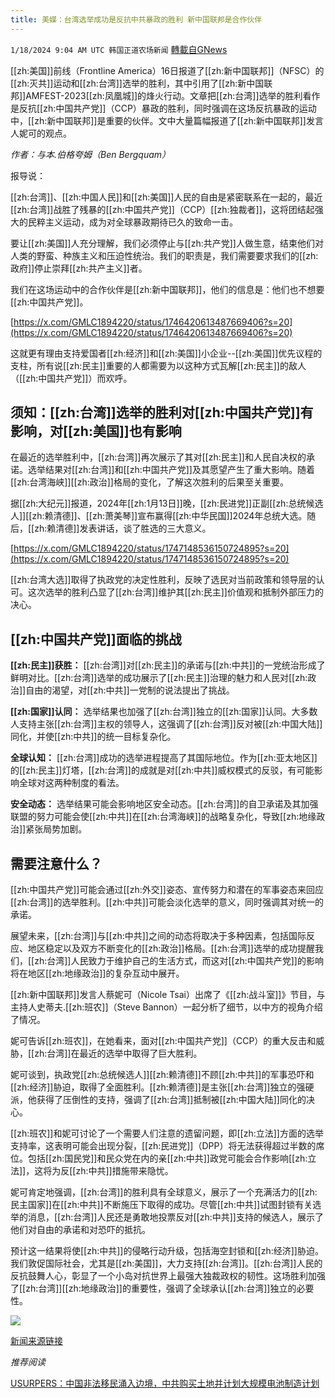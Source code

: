 ```yaml
---
title: 美媒：台湾选举成功是反抗中共暴政的胜利 新中国联邦是合作伙伴
---
```

`1/18/2024 9:04 AM UTC 韩国正道农场新闻` [轉載自GNews](https://gnews.org/articles/2231267)

[[zh:美国]]前线（Frontline America）16日报道了[[zh:新中国联邦]]（NFSC）的[[zh:灭共]]运动和[[zh:台湾]]选举的胜利，其中引用了[[zh:新中国联邦]]AMFEST-2023[[zh:凤凰城]]的烽火行动。文章把[[zh:台湾]]选举的胜利看作是反抗[[zh:中国共产党]]（CCP）暴政的胜利，同时强调在这场反抗暴政的运动中，[[zh:新中国联邦]]是重要的伙伴。文中大量篇幅报道了[[zh:新中国联邦]]发言人妮可的观点。

*作者：与本.伯格夸姆（Ben Bergquam）*

报导说：

[[zh:台湾]]、[[zh:中国人民]]和[[zh:美国]]人民的自由是紧密联系在一起的，最近[[zh:台湾]]战胜了残暴的[[zh:中国共产党]]（CCP）[[zh:独裁者]]，这将团结起强大的民粹主义运动，成为对全球暴政期待已久的致命一击。

要让[[zh:美国]]人充分理解，我们必须停止与[[zh:共产党]]人做生意，结束他们对人类的野蛮、种族主义和压迫性统治。我们的职责是，我们需要要求我们的[[zh:政府]]停止崇拜[[zh:共产主义]]者。

我们在这场运动中的合作伙伴是[[zh:新中国联邦]]，他们的信息是：他们也不想要[[zh:中国共产党]]。

[https://x.com/GMLC1894220/status/1746420613487669406?s=20](https://x.com/GMLC1894220/status/1746420613487669406?s=20)

这就更有理由支持爱国者[[zh:经济]]和[[zh:美国]]小企业\--[[zh:美国]]优先议程的支柱，所有说[[zh:民主]]重要的人都需要为以这种方式瓦解[[zh:民主]]的敌人（[[zh:中国共产党]]）而欢呼。

## 须知：[[zh:台湾]]选举的胜利对[[zh:中国共产党]]有影响，对[[zh:美国]]也有影响

在最近的选举胜利中，[[zh:台湾]]再次展示了其对[[zh:民主]]和人民自决权的承诺。选举结果对[[zh:台湾]]和[[zh:中国共产党]]及其愿望产生了重大影响。随着[[zh:台湾海峡]][[zh:政治]]格局的变化，了解这次胜利的后果至关重要。

据[[zh:大纪元]]报道，2024年[[zh:1月13日]]晚，[[zh:民进党]]正副[[zh:总统候选人]][[zh:赖清德]]、[[zh:萧美琴]]宣布赢得[[zh:中华民国]]2024年总统大选。随后，[[zh:赖清德]]发表讲话，谈了胜选的三大意义。

[https://x.com/GMLC1894220/status/1747148536150724895?s=20](https://x.com/GMLC1894220/status/1747148536150724895?s=20)

[[zh:台湾大选]]取得了执政党的决定性胜利，反映了选民对当前政策和领导层的认可。这次选举的胜利凸显了[[zh:台湾]]维护其[[zh:民主]]价值观和抵制外部压力的决心。

## [[zh:中国共产党]]面临的挑战

**[[zh:民主]]获胜：** [[zh:台湾]]对[[zh:民主]]的承诺与[[zh:中共]]的一党统治形成了鲜明对比。[[zh:台湾]]选举的成功展示了[[zh:民主]]治理的魅力和人民对[[zh:政治]]自由的渴望，对[[zh:中共]]一党制的说法提出了挑战。

**[[zh:国家]]认同：** 选举结果也加强了[[zh:台湾]]独立的[[zh:国家]]认同。大多数人支持主张[[zh:台湾]]主权的领导人，这强调了[[zh:台湾]]反对被[[zh:中国大陆]]同化，并使[[zh:中共]]的统一目标复杂化。

**全球认知：** [[zh:台湾]]成功的选举进程提高了其国际地位。作为[[zh:亚太地区]]的[[zh:民主]]灯塔，[[zh:台湾]]的成就是对[[zh:中共]]威权模式的反驳，有可能影响全球对这两种制度的看法。

**安全动态：** 选举结果可能会影响地区安全动态。[[zh:台湾]]的自卫承诺及其加强联盟的努力可能会使[[zh:中共]]在[[zh:台湾海峡]]的战略复杂化，导致[[zh:地缘政治]]紧张局势加剧。

## 需要注意什么？

[[zh:中国共产党]]可能会通过[[zh:外交]]姿态、宣传努力和潜在的军事姿态来回应[[zh:台湾]]的选举胜利。[[zh:中共]]可能会淡化选举的意义，同时强调其对统一的承诺。

展望未来，[[zh:台湾]]与[[zh:中共]]之间的动态将取决于多种因素，包括国际反应、地区稳定以及双方不断变化的[[zh:政治]]格局。[[zh:台湾]]选举的成功提醒我们，[[zh:台湾]]人民致力于维护自己的生活方式，而这对[[zh:中国共产党]]的影响将在地区[[zh:地缘政治]]的复杂互动中展开。

[[zh:新中国联邦]]发言人蔡妮可（Nicole Tsai）出席了《[[zh:战斗室]]》节目，与主持人史蒂夫.[[zh:班农]]（Steve Bannon）一起分析了细节，以中方的视角介绍了情况。

妮可告诉[[zh:班农]]，在她看来，面对[[zh:中国共产党]]（CCP）的重大反击和威胁，[[zh:台湾]]在最近的选举中取得了巨大胜利。

妮可谈到，执政党[[zh:总统候选人]][[zh:赖清德]]不顾[[zh:中共]]的军事恐吓和[[zh:经济]]胁迫，取得了全面胜利。[[zh:赖清德]]是主张[[zh:台湾]]独立的强硬派，他获得了压倒性的支持，强调了[[zh:台湾]]抵制被[[zh:中国大陆]]同化的决心。

[[zh:班农]]和妮可讨论了一个需要人们注意的遗留问题，即[[zh:立法]]方面的选举支持率，这表明可能会出现分裂，[[zh:民进党]]（DPP）将无法获得超过半数的席位。包括[[zh:国民党]]和民众党在内的亲[[zh:中共]]政党可能会合作影响[[zh:立法]]，这将为反[[zh:中共]]措施带来隐忧。

妮可肯定地强调，[[zh:台湾]]的胜利具有全球意义，展示了一个充满活力的[[zh:民主国家]]在[[zh:中共]]不断施压下取得的成功。尽管[[zh:中共]]试图封锁有关选举的消息，[[zh:台湾]]人民还是勇敢地投票反对[[zh:中共]]支持的候选人，展示了他们对自由的承诺和对恐吓的抵抗。

预计这一结果将使[[zh:中共]]的侵略行动升级，包括海空封锁和[[zh:经济]]胁迫。我们敦促国际社会，尤其是[[zh:美国]]，大力支持[[zh:台湾]]。[[zh:台湾]]人民的反抗鼓舞人心，彰显了一个小岛对抗世界上最强大独裁政权的韧性。这场胜利加强了[[zh:台湾]][[zh:地缘政治]]的重要性，强调了全球承认[[zh:台湾]]独立的必要性。

![](ipfs://QmXJ7Zc67K8fYdRznUWummqypDZWYfrUn24tDm2xbRATPD?.png)

 [新闻来源链接](https://gettr.com/post/p2yghqkf933)

*推荐阅读*

[USURPERS：中国非法移民涌入边境，中共购买土地并计划大规模电池制造计划](https://frontlineamerica.com/usurpers-influx-of-chinese-illegals-at-border-ccp-buys-up-land-and-plans-massive-battery-manufacturing-scheme/)
